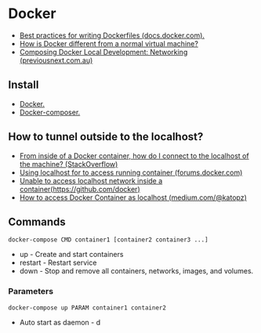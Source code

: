 # Docker

* [Best practices for writing Dockerfiles (docs.docker.com).](https://docs.docker.com/develop/develop-images/dockerfile_best-practices/)
* [How is Docker different from a normal virtual machine?](https://stackoverflow.com/a/16048358)
* [Composing Docker Local Development: Networking (previousnext.com.au)](https://www.previousnext.com.au/blog/composing-docker-local-development-networking)

## Install

* [Docker.](Install-docker.md)
* [Docker-composer.](Install-docker-compose.md)

## How to tunnel outside to the localhost?

* [From inside of a Docker container, how do I connect to the localhost of the machine?
(StackOverflow)](https://stackoverflow.com/a/24326540)
* [Using localhost for to access running container (forums.docker.com)](https://forums.docker.com/t/using-localhost-for-to-access-running-container/3148/3)
* [Unable to access localhost network inside a container(https://github.com/docker)](https://github.com/docker/for-mac/issues/1898)
* [How to access Docker Container as localhost (medium.com/@katopz)](https://medium.com/@katopz/use-nginx-to-bind-localhost-to-docker-ee804387e1ba)

## Commands

```shell
docker-compose CMD container1 [container2 container3 ...]
```
* up - Create and start containers
* restart -           Restart service
* down -              Stop and remove all containers, networks, images, and volumes.


### Parameters

```shell
docker-compose up PARAM container1 container2
```

* Auto start as daemon - d
